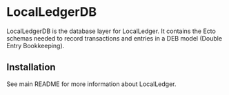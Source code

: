 # LocalLedgerDB

LocalLedgerDB is the database layer for LocalLedger. It contains the Ecto schemas needed to record transactions and entries in a DEB model (Double Entry Bookkeeping).

## Installation

See main README for more information about LocalLedger.
